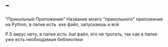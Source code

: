 # -
"Прикольный Приложение" Название моего "прикольного"  приложения на Python, в папке есть .exe файл, запускаешь и всё

P.S вирус нету, 
в папке есть .bat файл, его не трогать, так как в папке уже есть необходимые библиотеки
